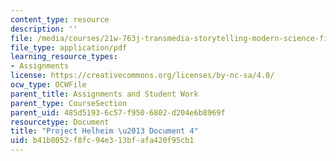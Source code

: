 ```yaml
---
content_type: resource
description: ''
file: /media/courses/21w-763j-transmedia-storytelling-modern-science-fiction-spring-2014/b41b8052f8fc94e313bfafa420f95cb1_MIT21W_763JS14_Projct_doc4.pdf
file_type: application/pdf
learning_resource_types:
- Assignments
license: https://creativecommons.org/licenses/by-nc-sa/4.0/
ocw_type: OCWFile
parent_title: Assignments and Student Work
parent_type: CourseSection
parent_uid: 485d5193-6c57-f950-6802-d204e6b8969f
resourcetype: Document
title: "Project Helheim \u2013 Document 4"
uid: b41b8052-f8fc-94e3-13bf-afa420f95cb1
---
```


